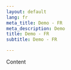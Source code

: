 ```yaml
---
layout: default
lang: fr
meta_title: Demo - FR
meta_description: Demo
title: Demo - FR
subtitle: Demo - FR

---
```

Content